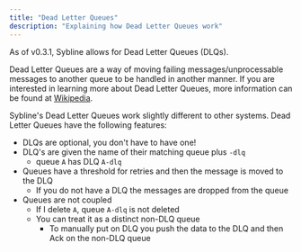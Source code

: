 ```yaml
---
title: "Dead Letter Queues"
description: "Explaining how Dead Letter Queues work"
---
```


As of v0.3.1, Sybline allows for Dead Letter Queues (DLQs). 

Dead Letter Queues are a way of moving failing messages/unprocessable messages to another queue to be handled in another manner. If you are interested in learning more about Dead Letter Queues, more information can be found at [Wikipedia](https://en.wikipedia.org/wiki/Dead_letter_queue). 

Sybline's Dead Letter Queues work slightly different to other systems. Dead Letter Queues have the following features:

* DLQs are optional, you don't have to have one!
* DLQ's are given the name of their matching queue plus `-dlq`
  * queue `A` has DLQ `A-dlq`
* Queues have a threshold for retries and then the message is moved to the DLQ
  * If you do not have a DLQ the messages are dropped from the queue
* Queues are not coupled
  * If I delete `A`, queue `A-dlq` is not deleted
  * You can treat it as a distinct non-DLQ queue
    * To manually put on DLQ you push the data to the DLQ and then  Ack on the non-DLQ queue
